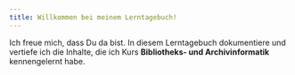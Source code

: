 ```yaml
---
title: Willkommen bei meinem Lerntagebuch!
---
```

Ich freue mich, dass Du da bist. In diesem Lerntagebuch dokumentiere und vertiefe ich die Inhalte, die ich Kurs **Bibliotheks- und Archivinformatik** kennengelernt habe. 
